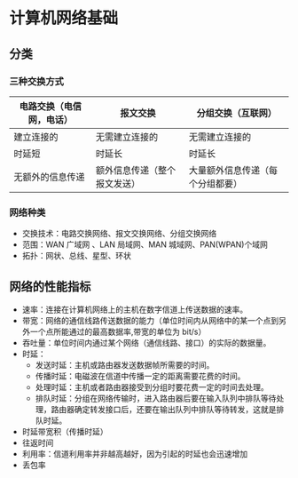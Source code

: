 # 计算机网络基础

## 分类

### 三种交换方式

| 电路交换（电信网，电话）| 报文交换 | 分组交换（互联网）|
| ----------- | ----------- | ----------- |
| 建立连接的 | 无需建立连接的 |无需建立连接的 |
| 时延短 | 时延长 | 时延长 |
| 无额外的信息传递 | 额外信息传递（整个报文发送） | 大量额外信息传递（每个分组都要） |

### 网络种类

- 交换技术：电路交换网络、报文交换网络、分组交换网络
- 范围：WAN 广域网 、LAN 局域网、MAN 城域网、PAN(WPAN)个域网
- 拓扑：网状、总线、星型、环状

## 网络的性能指标

- 速率：连接在计算机网络上的主机在数字信道上传送数据的速率。
- 带宽：网络的通信线路传送数据的能力（单位时间内从网络中的某一个点到另外一个点所能通过的最高数据率,带宽的单位为 bit/s）
- 吞吐量：单位时间内通过某个网络（通信线路、接口）的实际的数据量。
- 时延：
  - 发送时延：主机或路由器发送数据帧所需要的时间。
  - 传播时延：电磁波在信道中传播一定的距离需要花费的时间。
  - 处理时延：主机或者路由器接受到分组时要花费一定的时间去处理。
  - 排队时延：分组在网络传输时，进入路由器后要在输入队列中排队等待处理，路由器确定转发接口后，还要在输出队列中排队等待转发，这就是排队时延。
- 时延带宽积（传播时延）
- 往返时间
- 利用率：信道利用率并非越高越好，因为引起的时延也会迅速增加
- 丢包率